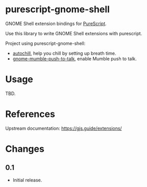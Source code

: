purescript-gnome-shell
======================

GNOME Shell extension bindings for [PureScript][purescript].

Use this library to write GNOME Shell extensions with purescript.

Project using purescript-gnome-shell:

- [autochill][autochill], help you chill by setting up breath time.
- [gnome-mumble-push-to-talk][gnome-mumble-push-to-talk], enable Mumble push to talk.

# Usage

TBD.

# References

Upstream documentation: https://gjs.guide/extensions/

# Changes

## 0.1

- Initial release.

[purescript]: https://www.purescript.org/
[autochill]: https://github.com/TristanCacqueray/autochill
[gnome-mumble-push-to-talk]: https://github.com/TristanCacqueray/gnome-mumble-push-to-talk
